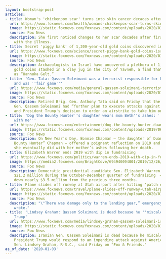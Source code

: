 ```yaml
---
layout: bootstrap-post
articles:
- title: Woman's 'chickenpox scar' turns into skin cancer decades after illness
  url: https://www.foxnews.com/health/womans-chickenpox-scar-turns-skin-cancer
  image: https://static.foxnews.com/foxnews.com/content/uploads/2020/01/Louise-Thorell-3-MDW-Features.jpg
  source: Fox News
  description: She first noticed changes to her scar decades after first coming down
    with the illness.
- title: Secret 'piggy bank' of 1,200-year-old gold coins discovered in Israel
  url: https://www.foxnews.com/science/secret-piggy-bank-gold-coins-israel
  image: https://static.foxnews.com/foxnews.com/content/uploads/2020/01/israel-gold-coins-1.jpg
  source: Fox News
  description: Archaeologists in Israel have uncovered a plethora of 1,200-year-old
    gold coins stashed in a clay jug in the city of Yavneh, a find that has been described
    as “Hannuka Gelt.”
- title: 'Gen. Tata: Qassem Soleimani was a terrorist responsible for killing Americans
    and was ''fair game'''
  url: https://www.foxnews.com/media/general-qassem-soleimani-terrorist-killing-americans-iraq
  image: https://static.foxnews.com/foxnews.com/content/uploads/2020/01/Screen-Shot-2020-01-03-at-8.42.23-AM.png
  source: Fox News
  description: Retired Brig. Gen. Anthony Tata said on Friday that the dangerous Iranian
    Gen. Qassem Soleimani had “further plan to execute attacks against Americans”
    and President Trump's decision to order an airstrike to take him out was necessary.
- title: 'Dog the Bounty Hunter''s daughter wears mom Beth''s ashes: ''She''s still
    with me'''
  url: https://www.foxnews.com/entertainment/dog-the-bounty-hunter-duane-chapman-daughter-mom-beth-ashes
  image: https://static.foxnews.com/foxnews.com/content/uploads/2019/06/dog-the-bounty-hunter-beth-chapman-duane-chapman-getty.jpg
  source: Fox News
  description: On New Year’s Day, Bonnie Chapman — the daughter of Duane “Dog the
    Bounty Hunter” Chapman — offered a poignant reflection on 2019 and revealed what
    she eventually did with her mother’s ashes following her death.
- title: Elizabeth Warren ends 2019 with dip in fundraising
  url: https://www.foxnews.com/politics/warren-ends-2019-with-dip-in-fundraising
  image: https://media2.foxnews.com/BrightCove/694940094001/2019/12/26/694940094001_6118273901001_6118271846001-vs.jpg
  source: Fox News
  description: Democratic presidential candidate Sen. Elizabeth Warren brought in
    $21.2 million during the October-December quarter of fundraising  – a haul that’s
    down nearly $3.5 million from the previous three months.
- title: Plane slides off runway at Utah airport after hitting 'patch of ice'
  url: https://www.foxnews.com/travel/plane-slides-off-runway-utah-airport-patch-of-ice
  image: https://static.foxnews.com/foxnews.com/content/uploads/2020/01/AirplaneIceRunwayWasachCountyFire1.jpg
  source: Fox News
  description: "\"There was damage only to the landing gear,” emergency officials
    wrote."
- title: 'Lindsey Graham: Qassem Soleimani is dead because he ''miscalculated'' President
    Trump'
  url: https://www.foxnews.com/media/lindsey-graham-qassem-soleimani-iran-trump
  image: https://static.foxnews.com/foxnews.com/content/uploads/2020/01/Lindsey-Graham-Qassem-Soleimani-AP.jpg
  source: Fox News
  description: Iranian Gen. Qassem Soleimani is dead because he miscalculated how
    President Trump would respond to an impending attack against Americans in Iraq,
    Sen. Lindsey Graham, R-S.C., said Friday on "Fox & Friends."
as_of_date: '2020-01-03'
---
```


